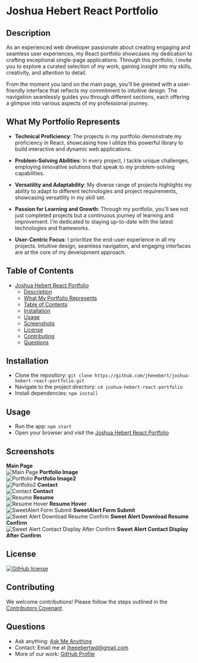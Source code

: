 # Joshua Hebert React Portfolio

## Description

As an experienced web developer passionate about creating engaging and seamless user experiences, my React portfolio showcases my dedication to crafting exceptional single-page applications. Through this portfolio, I invite you to explore a curated selection of my work, gaining insight into my skills, creativity, and attention to detail.

From the moment you land on the main page, you'll be greeted with a user-friendly interface that reflects my commitment to intuitive design. The navigation seamlessly guides you through different sections, each offering a glimpse into various aspects of my professional journey.

## What My Portfolio Represents

- **Technical Proficiency**: The projects in my portfolio demonstrate my proficiency in React, showcasing how I utilize this powerful library to build interactive and dynamic web applications.

- **Problem-Solving Abilities**: In every project, I tackle unique challenges, employing innovative solutions that speak to my problem-solving capabilities.

- **Versatility and Adaptability**: My diverse range of projects highlights my ability to adapt to different technologies and project requirements, showcasing versatility in my skill set.

- **Passion for Learning and Growth**: Through my portfolio, you'll see not just completed projects but a continuous journey of learning and improvement. I'm dedicated to staying up-to-date with the latest technologies and frameworks.

- **User-Centric Focus**: I prioritize the end-user experience in all my projects. Intuitive design, seamless navigation, and engaging interfaces are at the core of my development approach.

## Table of Contents

- [Joshua Hebert React Portfolio](#joshua-hebert-react-portfolio)
  - [Description](#description)
  - [What My Portfolio Represents](#what-my-portfolio-represents)
  - [Table of Contents](#table-of-contents)
  - [Installation](#installation)
  - [Usage](#usage)
  - [Screenshots](#screenshots)
  - [License](#license)
  - [Contributing](#contributing)
  - [Questions](#questions)

## Installation

- Clone the repository: `git clone https://github.com/jheeebert/joshua-hebert-react-portfolio.git`
- Navigate to the project directory: `cd joshua-hebert-react-portfolio`
- Install dependencies: `npm install`

## Usage

- Run the app: `npm start`
- Open your browser and visit the [Joshua Hebert React Portfolio](https://jheeebert.github.io/joshua-hebert-react-portfolio/)

## Screenshots

 **Main Page** <br>
 ![Main Page](./screenshots/mainPage.png)
 **Portfolio Image** <br>
 ![Portfolio](./screenshots/portfolioImage.png)
 **Portfolio Image2** <br>
 ![Portfolio2](./screenshots/portfolioImage2.png)
 **Contact** <br>
 ![Contact](./screenshots/contactImage.png)
 **Contact** <br>
 ![Resume](./screenshots/resumeImage.png)
 **Resume** <br>
 ![Resume Hover](./screenshots/resumeHoverImage.png)
 **Resume Hover** <br>
 ![SweetAlert Form Submit](./screenshots/sweetAlertFormSubmit.png)
 **SweetAlert Form Submit** <br>
 ![Sweet Alert Download Resume Confirm](./screenshots/sweetAlertDownloadResumeConfirm.png)
 **Sweet Alert Download Resume Confirm** <br>
 ![Sweet Alert Contact Display After Confirm](./screenshots/sweetAlertContactAfterConfirm.png)
  **Sweet Alert Contact Display After Confirm** <br>

## License

[![GitHub license](https://badgen.net/github/license/jheeebert/joshua-hebert-react-portfolio)](LICENSE)

## Contributing

We welcome contributions! Please follow the steps outlined in the [Contributors Covenant](https://www.contributor-covenant.org/).

## Questions

- Ask anything: [Ask Me Anything](https://GitHub.com/jheeebert/joshua-hebert-react-portfolio)
- Contact: Email me at jheeebertwd@gmail.com
- More of our work: [GitHub Profile](https://github.com/jheeebert/)
